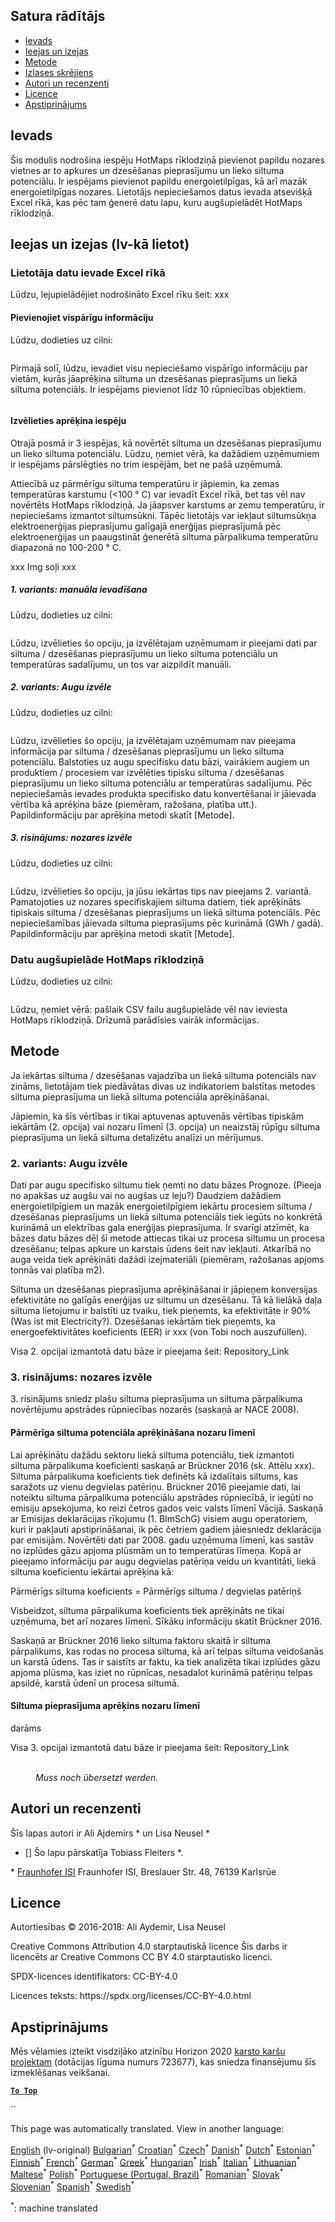 <h2> Satura rādītājs </h2><ul><li> <a href="#introduction">Ievads</a> </li><li> <a href="#inputs-and-outputs">Ieejas un izejas</a> </li><li> <a href="#method">Metode</a> </li><li> <a href="#sample-run">Izlases skrējiens</a> </li><li> <a href="#authors-and-reviewers">Autori un recenzenti</a> </li><li> <a href="#license">Licence</a> </li><li> <a href="#acknowledgement">Apstiprinājums</a> </li></ul><h2> Ievads </h2><p> Šis modulis nodrošina iespēju HotMaps rīklodziņā pievienot papildu nozares vietnes ar to apkures un dzesēšanas pieprasījumu un lieko siltuma potenciālu. Ir iespējams pievienot papildu energoietilpīgas, kā arī mazāk energoietilpīgas nozares. Lietotājs nepieciešamos datus ievada atsevišķā Excel rīkā, kas pēc tam ģenerē datu lapu, kuru augšupielādēt HotMaps rīklodziņā. </p><h2> Ieejas un izejas (lv-kā lietot) </h2><h3> Lietotāja datu ievade Excel rīkā </h3><p> Lūdzu, lejupielādējiet nodrošināto Excel rīku šeit: xxx </p><h4> Pievienojiet vispārīgu informāciju </h4><p> Lūdzu, dodieties uz cilni: <figure><img alt="" src="https://github.com/HotMaps/hotmaps_wiki/blob/master/Images/cm_add_industry_plant/General_information.PNG"/></figure></p><p> Pirmajā solī, lūdzu, ievadiet visu nepieciešamo vispārīgo informāciju par vietām, kurās jāaprēķina siltuma un dzesēšanas pieprasījums un liekā siltuma potenciāls. Ir iespējams pievienot līdz 10 rūpniecības objektiem. </p><figure><img alt="" src="https://github.com/HotMaps/hotmaps_wiki/blob/master/Images/cm_add_industry_plant/General_information_Box.PNG"/></figure><h4> Izvēlieties aprēķina iespēju </h4><p> Otrajā posmā ir 3 iespējas, kā novērtēt siltuma un dzesēšanas pieprasījumu un lieko siltuma potenciālu. Lūdzu, ņemiet vērā, ka dažādiem uzņēmumiem ir iespējams pārslēgties no trim iespējām, bet ne pašā uzņēmumā. </p><p> Attiecībā uz pārmērīgu siltuma temperatūru ir jāpiemin, ka zemas temperatūras karstumu (&lt;100 ° C) var ievadīt Excel rīkā, bet tas vēl nav novērtēts HotMaps rīklodziņā. Ja jāapsver karstums ar zemu temperatūru, ir nepieciešams izmantot siltumsūkni. Tāpēc lietotājs var iekļaut siltumsūkņa elektroenerģijas pieprasījumu galīgajā enerģijas pieprasījumā pēc elektroenerģijas un paaugstināt ģenerētā siltuma pārpalikuma temperatūru diapazonā no 100-200 ° C. </p><p> xxx Img soļi xxx </p><h5> 1. variants: manuāla ievadīšana </h5><p> Lūdzu, dodieties uz cilni: <figure><img alt="" src="https://github.com/HotMaps/hotmaps_wiki/blob/master/Images/cm_add_industry_plant/Option1.PNG"/></figure></p><p> Lūdzu, izvēlieties šo opciju, ja izvēlētajam uzņēmumam ir pieejami dati par siltuma / dzesēšanas pieprasījumu un lieko siltuma potenciālu un temperatūras sadalījumu, un tos var aizpildīt manuāli. </p><h5> 2. variants: Augu izvēle </h5><p> Lūdzu, dodieties uz cilni: <figure><img alt="" src="https://github.com/HotMaps/hotmaps_wiki/blob/master/Images/cm_add_industry_plant/Option2.PNG"/></figure></p><p> Lūdzu, izvēlieties šo opciju, ja izvēlētajam uzņēmumam nav pieejama informācija par siltuma / dzesēšanas pieprasījumu un lieko siltuma potenciālu. Balstoties uz augu specifisku datu bāzi, vairākiem augiem un produktiem / procesiem var izvēlēties tipisku siltuma / dzesēšanas pieprasījumu un lieko siltuma potenciālu ar temperatūras sadalījumu. Pēc nepieciešamās ievades produkta specifisko datu konvertēšanai ir jāievada vērtība kā aprēķina bāze (piemēram, ražošana, platība utt.). Papildinformāciju par aprēķina metodi skatīt [Metode]. </p><h5> 3. risinājums: nozares izvēle </h5><p> Lūdzu, dodieties uz cilni: <figure><img alt="" src="https://github.com/HotMaps/hotmaps_wiki/blob/master/Images/cm_add_industry_plant/Option3.PNG"/></figure></p><p> Lūdzu, izvēlieties šo opciju, ja jūsu iekārtas tips nav pieejams 2. variantā. Pamatojoties uz nozares specifiskajiem siltuma datiem, tiek aprēķināts tipiskais siltuma / dzesēšanas pieprasījums un liekā siltuma potenciāls. Pēc nepieciešamības jāievada siltuma pieprasījums pēc kurināmā (GWh / gadā). Papildinformāciju par aprēķina metodi skatīt [Metode]. </p><h3> Datu augšupielāde HotMaps rīklodziņā </h3><p> Lūdzu, dodieties uz cilni: <figure><img alt="" src="https://github.com/HotMaps/hotmaps_wiki/blob/master/Images/cm_add_industry_plant/Data_Import.PNG"/></figure></p><p> Lūdzu, ņemiet vērā: pašlaik CSV failu augšupielāde vēl nav ieviesta HotMaps rīklodziņā. Drīzumā parādīsies vairāk informācijas. </p><h2> Metode </h2><p> Ja iekārtas siltuma / dzesēšanas vajadzība un liekā siltuma potenciāls nav zināms, lietotājam tiek piedāvātas divas uz indikatoriem balstītas metodes siltuma pieprasījuma un liekā siltuma potenciāla aprēķināšanai. </p><p> Jāpiemin, ka šīs vērtības ir tikai aptuvenas aptuvenās vērtības tipiskām iekārtām (2. opcija) vai nozaru līmenī (3. opcija) un neaizstāj rūpīgu siltuma pieprasījuma un liekā siltuma detalizētu analīzi un mērījumus. </p><h3> 2. variants: Augu izvēle </h3><p> Dati par augu specifisko siltumu tiek ņemti no datu bāzes Prognoze. (Pieeja no apakšas uz augšu vai no augšas uz leju?) Daudziem dažādiem energoietilpīgiem un mazāk energoietilpīgiem iekārtu procesiem siltuma / dzesēšanas pieprasījums un liekā siltuma potenciāls tiek iegūts no konkrētā kurināmā un elektrības gala enerģijas pieprasījuma. Ir svarīgi atzīmēt, ka bāzes datu bāzes dēļ šī metode attiecas tikai uz procesa siltumu un procesa dzesēšanu; telpas apkure un karstais ūdens šeit nav iekļauti. Atkarībā no auga veida tiek aprēķināti dažādi izejmateriāli (piemēram, ražošanas apjoms tonnās vai platība m2). </p><p> Siltuma un dzesēšanas pieprasījuma aprēķināšanai ir jāpieņem konversijas efektivitāte no galīgās enerģijas uz siltumu un dzesēšanu. Tā kā lielākā daļa siltuma lietojumu ir balstīti uz tvaiku, tiek pieņemts, ka efektivitāte ir 90% (Was ist mit Electricity?). Dzesēšanas iekārtām tiek pieņemts, ka energoefektivitātes koeficients (EER) ir xxx (von Tobi noch auszufüllen). </p><p> Visa 2. opcijai izmantotā datu bāze ir pieejama šeit: Repository_Link </p><h3> 3. risinājums: nozares izvēle </h3><p> 3. risinājums sniedz plašu siltuma pieprasījuma un siltuma pārpalikuma novērtējumu apstrādes rūpniecības nozarēs (saskaņā ar NACE 2008). </p><h4> Pārmērīga siltuma potenciāla aprēķināšana nozaru līmenī </h4><p> Lai aprēķinātu dažādu sektoru liekā siltuma potenciālu, tiek izmantoti siltuma pārpalikuma koeficienti saskaņā ar Brückner 2016 (sk. Attēlu xxx). Siltuma pārpalikuma koeficients tiek definēts kā izdalītais siltums, kas saražots uz vienu degvielas patēriņu. Brückner 2016 pieejamie dati, lai noteiktu siltuma pārpalikuma potenciālu apstrādes rūpniecībā, ir iegūti no emisiju apsekojuma, ko reizi četros gados veic valsts līmenī Vācijā. Saskaņā ar Emisijas deklarācijas rīkojumu (1. BImSchG) visiem augu operatoriem, kuri ir pakļauti apstiprināšanai, ik pēc četriem gadiem jāiesniedz deklarācija par emisijām. Novērtēti dati par 2008. gadu uzņēmuma līmenī, kas sastāv no izplūdes gāzu apjoma plūsmām un to temperatūras līmeņa. Kopā ar pieejamo informāciju par augu degvielas patēriņa veidu un kvantitāti, liekā siltuma koeficientu iekārtai aprēķina kā: </p><p> Pārmērīgs siltuma koeficients = Pārmērīgs siltuma / degvielas patēriņš </p><p> Visbeidzot, siltuma pārpalikuma koeficients tiek aprēķināts ne tikai uzņēmuma, bet arī nozares līmenī. Sīkāku informāciju skatīt Brückner 2016. </p><p> Saskaņā ar Brückner 2016 lieko siltuma faktoru skaitā ir siltuma pārpalikums, kas rodas no procesa siltuma, kā arī telpas siltuma veidošanās un karstā ūdens. Tas ir saistīts ar faktu, ka tiek analizēta tikai izplūdes gāzu apjoma plūsma, kas iziet no rūpnīcas, nesadalot kurināmā patēriņu telpas apsildē, karstā ūdenī un procesa siltumā. </p><h4> Siltuma pieprasījuma aprēķins nozaru līmenī </h4><p> darāms </p><p> Visa 3. opcijai izmantotā datu bāze ir pieejama šeit: Repository_Link </p><figure><img alt="" src="https://github.com/HotMaps/hotmaps_wiki/blob/master/Images/cm_add_industry_plant/Factors.PNG"/><figcaption> <i><br/> Muss noch übersetzt werden.</i> </figcaption></figure><h2> Autori un recenzenti </h2><p> Šīs lapas autori ir Ali Ajdemirs * un Lisa Neusel * </p><ul><li> [] Šo lapu pārskatīja Tobiass Fleiters *. </li></ul><p> * <a href="https://isi.fraunhofer.de/">Fraunhofer ISI</a> Fraunhofer ISI, Breslauer Str. 48, 76139 Karlsrūe </p><h2> Licence </h2><p> Autortiesības © 2016-2018: Ali Aydemir, Lisa Neusel </p><p> Creative Commons Attribution 4.0 starptautiskā licence Šis darbs ir licencēts ar Creative Commons CC BY 4.0 starptautisko licenci. </p><p> SPDX-licences identifikators: CC-BY-4.0 </p><p> Licences teksts: https://spdx.org/licenses/CC-BY-4.0.html </p><h2> Apstiprinājums </h2><p> Mēs vēlamies izteikt visdziļāko atzinību Horizon 2020 <a href="https://www.hotmaps-project.eu">karsto karšu projektam</a> (dotācijas līguma numurs 723677), kas sniedza finansējumu šīs izmeklēšanas veikšanai. </p><p><ins> <code><strong><a href="#table-of-contents">To Top</a></strong></code> </ins> </p><p> `` </p>

This page was automatically translated. View in another language:

[English](en-CM-Add-industry-plant) (lv-original) [Bulgarian](bg-CM-Add-industry-plant)<sup>\*</sup> [Croatian](hr-CM-Add-industry-plant)<sup>\*</sup> [Czech](cs-CM-Add-industry-plant)<sup>\*</sup> [Danish](da-CM-Add-industry-plant)<sup>\*</sup> [Dutch](nl-CM-Add-industry-plant)<sup>\*</sup> [Estonian](et-CM-Add-industry-plant)<sup>\*</sup> [Finnish](fi-CM-Add-industry-plant)<sup>\*</sup> [French](fr-CM-Add-industry-plant)<sup>\*</sup> [German](de-CM-Add-industry-plant)<sup>\*</sup> [Greek](el-CM-Add-industry-plant)<sup>\*</sup> [Hungarian](hu-CM-Add-industry-plant)<sup>\*</sup> [Irish](ga-CM-Add-industry-plant)<sup>\*</sup> [Italian](it-CM-Add-industry-plant)<sup>\*</sup>  [Lithuanian](lt-CM-Add-industry-plant)<sup>\*</sup> [Maltese](mt-CM-Add-industry-plant)<sup>\*</sup> [Polish](pl-CM-Add-industry-plant)<sup>\*</sup> [Portuguese (Portugal, Brazil)](pt-CM-Add-industry-plant)<sup>\*</sup> [Romanian](ro-CM-Add-industry-plant)<sup>\*</sup> [Slovak](sk-CM-Add-industry-plant)<sup>\*</sup> [Slovenian](sl-CM-Add-industry-plant)<sup>\*</sup> [Spanish](es-CM-Add-industry-plant)<sup>\*</sup> [Swedish](sv-CM-Add-industry-plant)<sup>\*</sup> 

<sup>\*</sup>: machine translated
